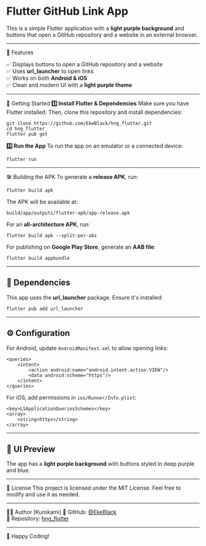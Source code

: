 # Flutter GitHub Link App

This is a simple Flutter application with a **light purple background** and buttons that open a GitHub repository and a website in an external browser.

---

📱 Features

✅ Displays buttons to open a GitHub repository and a website  
✅ Uses **url_launcher** to open links  
✅ Works on both **Android & iOS**  
✅ Clean and modern UI with a **light purple theme**

---

🚀 Getting Started
**1️⃣ Install Flutter & Dependencies**
Make sure you have Flutter installed. Then, clone this repository and install dependencies:
```
git clone https://github.com/EkeBlack/hng_flutter.git
cd hng_flutter
flutter pub get
```

**2️⃣ Run the App**
To run the app on an emulator or a connected device:
```
flutter run
```

---

🛠️ Building the APK
To generate a **release APK**, run:
```
flutter build apk
```
The APK will be available at:
```
build/app/outputs/flutter-apk/app-release.apk
```

For an **all-architecture APK**, run:
```
flutter build apk --split-per-abi
```

For publishing on **Google Play Store**, generate an **AAB file**:
```
flutter build appbundle
```

---

## 🔗 Dependencies
This app uses the **url_launcher** package. Ensure it's installed:
```
flutter pub add url_launcher
```

---

## ⚙️ Configuration
For Android, update `AndroidManifest.xml` to allow opening links:
```
<queries>
    <intent>
        <action android:name="android.intent.action.VIEW"/>
        <data android:scheme="https"/>
    </intent>
</queries>
```

For iOS, add permissions in `ios/Runner/Info.plist`:
```
<key>LSApplicationQueriesSchemes</key>
<array>
    <string>https</string>
</array>
```

---

## 🎨 UI Preview
The app has a **light purple background** with buttons styled in deep purple and blue.


---
 📜 License
This project is licensed under the MIT License. Feel free to modify and use it as needed.

---

👨‍💻 Author
[Kurokami]
🔗 GitHub: [@EkeBlack](https://github.com/EkeBlack)  
🔗 Repository: [hng_flutter](https://github.com/EkeBlack/hng_flutter)

---

🚀 Happy Coding!

